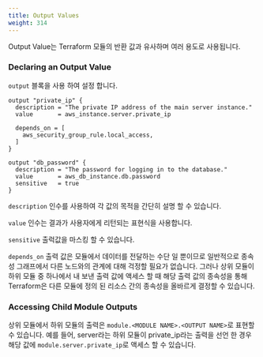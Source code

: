 ```yaml
---
title: Output Values
weight: 314
---
```


Output Value는 Terraform 모듈의 반환 값과 유사하며 여러 용도로 사용됩니다.

### Declaring an Output Value

`output` 블록을 사용 하여 설정 합니다.

```hcl
output "private_ip" {
  description = "The private IP address of the main server instance."
  value       = aws_instance.server.private_ip

  depends_on = [
    aws_security_group_rule.local_access,
  ]
}

output "db_password" {
  description = "The password for logging in to the database."
  value       = aws_db_instance.db.password
  sensitive   = true
}
```

`description` 인수를 사용하여 각 값의 목적을 간단히 설명 할 수 있습니다.

`value` 인수는 결과가 사용자에게 리턴되는 표현식을 사용합니다.

`sensitive` 출럭값을 마스킹 할 수 있습니다.

`depends_on` 출력 값은 모듈에서 데이터를 전달하는 수단 일 뿐이므로 일반적으로 종속성 그래프에서 다른 노드와의 관계에 대해 걱정할 필요가 없습니다. 그러나 상위 모듈이 하위 모듈 중 하나에서 내 보낸 출력 값에 액세스 할 때 해당 출력 값의 종속성을 통해 Terraform은 다른 모듈에 정의 된 리소스 간의 종속성을 올바르게 결정할 수 있습니다.

### Accessing Child Module Outputs

상위 모듈에서 하위 모듈의 출력은 `module.<MODULE NAME>.<OUTPUT NAME>`로 표현할 수 있습니다. 예를 들어, server라는 하위 모듈이 private_ip라는 출력을 선언 한 경우 해당 값에 `module.server.private_ip`로 액세스 할 수 있습니다.
